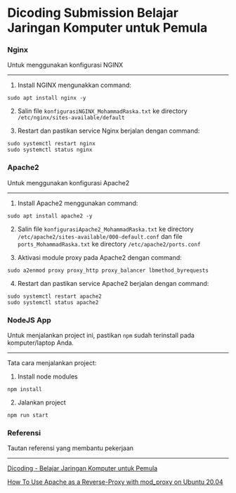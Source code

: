 # Dicoding Submission Belajar Jaringan Komputer untuk Pemula

### Nginx

Untuk menggunakan konfigurasi NGINX 

---

1. Install NGINX mengunakkan command:
```
sudo apt install nginx -y
```

2. Salin file `konfigurasiNGINX_MohammadRaska.txt` ke directory `/etc/nginx/sites-available/default`

3. Restart dan pastikan service Nginx berjalan dengan command:
```
sudo systemctl restart nginx
sudo systemctl status nginx
```

### Apache2

Untuk menggunakan konfigurasi Apache2 

---

1. Install Apache2 menggunakan command:
```
sudo apt install apache2 -y
```

2. Salin file `konfigurasiApache2_MohammadRaska.txt` ke directory `/etc/apache2/sites-available/000-default.conf` dan file `ports_MohammadRaska.txt` ke directory `/etc/apache2/ports.conf`

3. Aktivasi module proxy pada Apache2 dengan command:
```
sudo a2enmod proxy proxy_http proxy_balancer lbmethod_byrequests
``` 

4. Restart dan pastikan service Apache2 berjalan dengan command:
```
sudo systemctl restart apache2
sudo systemctl status apache2
```

### NodeJS App

Untuk menjalankan project ini, pastikan `npm` sudah terinstall pada komputer/laptop Anda.

---

Tata cara menjalankan project:

1. Install node modules

```
npm install
```

2. Jalankan project

```
npm run start
```


### Referensi

Tautan referensi yang membantu pekerjaan 

---

[Dicoding - Belajar Jaringan Komputer untuk Pemula](https://www.dicoding.com/academies/387/tutorials/23123)

[How To Use Apache as a Reverse-Proxy with mod_proxy on Ubuntu 20.04](https://www.digitalocean.com/community/tutorials/how-to-use-apache-http-server-as-reverse-proxy-using-mod_proxy-extension-ubuntu-20-04)

